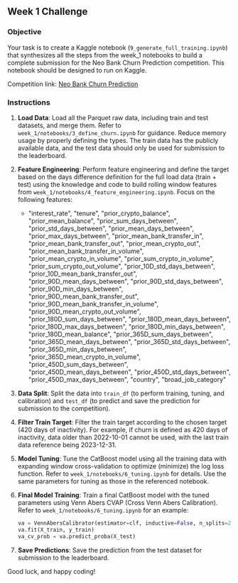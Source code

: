 ## Week 1 Challenge

### Objective

Your task is to create a Kaggle notebook (`9_generate_full_training.ipynb`) that synthesizes all the steps from the week_1 notebooks to build a complete submission for the Neo Bank Churn Prediction competition. This notebook should be designed to run on Kaggle.

Competition link: [Neo Bank Churn Prediction](https://www.kaggle.com/competitions/neo-bank-non-sub-churn-prediction/data)

### Instructions

1. **Load Data**: Load all the Parquet raw data, including train and test datasets, and merge them. Refer to `week_1/notebooks/3_define_churn.ipynb` for guidance. Reduce memory usage by properly defining the types. The train data has the publicly available data, and the test  data should only be used for submission to the leaderboard.

2. **Feature Engineering**: Perform feature engineering and define the target based on the days difference definition for the full load data (train + test) using the knowledge and code to build rolling window features from `week_1/notebooks/4_feature_engineering.ipynb`. Focus on the following features:
    - "interest_rate", "tenure", "prior_crypto_balance", "prior_mean_balance", "prior_sum_days_between", "prior_std_days_between", "prior_mean_days_between", "prior_max_days_between", "prior_mean_bank_transfer_in", "prior_mean_bank_transfer_out", "prior_mean_crypto_out", "prior_mean_bank_transfer_in_volume", "prior_mean_crypto_in_volume", "prior_sum_crypto_in_volume", "prior_sum_crypto_out_volume", "prior_10D_std_days_between", "prior_10D_mean_bank_transfer_out", "prior_90D_mean_days_between", "prior_90D_std_days_between", "prior_90D_min_days_between", "prior_90D_mean_bank_transfer_out", "prior_90D_mean_bank_transfer_in_volume", "prior_90D_mean_crypto_out_volume", "prior_180D_sum_days_between", "prior_180D_mean_days_between", "prior_180D_max_days_between", "prior_180D_min_days_between", "prior_180D_mean_balance", "prior_365D_sum_days_between", "prior_365D_mean_days_between", "prior_365D_std_days_between", "prior_365D_min_days_between", "prior_365D_mean_crypto_in_volume", "prior_450D_sum_days_between", "prior_450D_mean_days_between", "prior_450D_std_days_between", "prior_450D_max_days_between", "country", "broad_job_category"

3. **Data Split**: Split the data into `train_df` (to perform training, tuning, and calibration) and `test_df` (to predict and save the prediction for submission to the competition).

4. **Filter Train Target**: Filter the train target according to the chosen target (420 days of inactivity). For example, if churn is defined as 420 days of inactivity, data older than 2022-10-01 cannot be used, with the last train data reference being 2023-12-31.

5. **Model Tuning**: Tune the CatBoost model using all the training data with expanding window cross-validation to optimize (minimize) the log loss function. Refer to `week_1/notebooks/6_tuning.ipynb` for details. Use the same parameters for tuning as those in the referenced notebook.

6. **Final Model Training**: Train a final CatBoost model with the tuned parameters using Venn Abers CVAP (Cross Venn Abers Calibration). Refer to `week_1/notebooks/6_tuning.ipynb` for an example:
    ```python
    va = VennAbersCalibrator(estimator=clf, inductive=False, n_splits=2)
    va.fit(X_train, y_train)
    va_cv_prob = va.predict_proba(X_test)
    ```

7. **Save Predictions**: Save the prediction from the test dataset for submission to the leaderboard.

Good luck, and happy coding!